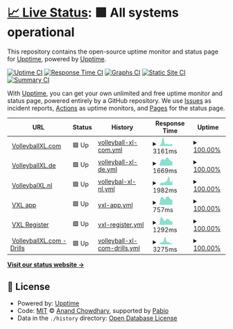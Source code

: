 # [📈 Live Status](https://upptime.github.io/upptime): <!--live status--> **🟩 All systems operational**

This repository contains the open-source uptime monitor and status page for [Upptime](https://upptime.js.org), powered by [Upptime](https://github.com/upptime/upptime).

[![Uptime CI](https://github.com/bartallxl/uptime/workflows/Uptime%20CI/badge.svg)](https://github.com/bartallxl/uptime/actions?query=workflow%3A%22Uptime+CI%22)
[![Response Time CI](https://github.com/bartallxl/uptime/workflows/Response%20Time%20CI/badge.svg)](https://github.com/bartallxl/uptime/actions?query=workflow%3A%22Response+Time+CI%22)
[![Graphs CI](https://github.com/bartallxl/uptime/workflows/Graphs%20CI/badge.svg)](https://github.com/bartallxl/uptime/actions?query=workflow%3A%22Graphs+CI%22)
[![Static Site CI](https://github.com/bartallxl/uptime/workflows/Static%20Site%20CI/badge.svg)](https://github.com/bartallxl/uptime/actions?query=workflow%3A%22Static+Site+CI%22)
[![Summary CI](https://github.com/bartallxl/uptime/workflows/Summary%20CI/badge.svg)](https://github.com/bartallxl/uptime/actions?query=workflow%3A%22Summary+CI%22)

With [Upptime](https://upptime.js.org), you can get your own unlimited and free uptime monitor and status page, powered entirely by a GitHub repository. We use [Issues](https://github.com/upptime/upptime/issues) as incident reports, [Actions](https://github.com/bartallxl/uptime/actions) as uptime monitors, and [Pages](https://upptime.github.io/upptime) for the status page.

<!--start: status pages-->
<!-- This summary is generated by Upptime (https://github.com/upptime/upptime) -->
<!-- Do not edit this manually, your changes will be overwritten -->
<!-- prettier-ignore -->
| URL | Status | History | Response Time | Uptime |
| --- | ------ | ------- | ------------- | ------ |
| <img alt="" src="https://icons.duckduckgo.com/ip3/volleyballxl.com.ico" height="13"> [VolleyballXL.com](https://volleyballxl.com) | 🟩 Up | [volleyball-xl-com.yml](https://github.com/bartallxl/uptime/commits/HEAD/history/volleyball-xl-com.yml) | <details><summary><img alt="Response time graph" src="./graphs/volleyball-xl-com/response-time-week.png" height="20"> 3161ms</summary><br><a href="https://bartallxl.github.io/uptime/history/volleyball-xl-com"><img alt="Response time 2519" src="https://img.shields.io/endpoint?url=https%3A%2F%2Fraw.githubusercontent.com%2Fbartallxl%2Fuptime%2FHEAD%2Fapi%2Fvolleyball-xl-com%2Fresponse-time.json"></a><br><a href="https://bartallxl.github.io/uptime/history/volleyball-xl-com"><img alt="24-hour response time 2278" src="https://img.shields.io/endpoint?url=https%3A%2F%2Fraw.githubusercontent.com%2Fbartallxl%2Fuptime%2FHEAD%2Fapi%2Fvolleyball-xl-com%2Fresponse-time-day.json"></a><br><a href="https://bartallxl.github.io/uptime/history/volleyball-xl-com"><img alt="7-day response time 3161" src="https://img.shields.io/endpoint?url=https%3A%2F%2Fraw.githubusercontent.com%2Fbartallxl%2Fuptime%2FHEAD%2Fapi%2Fvolleyball-xl-com%2Fresponse-time-week.json"></a><br><a href="https://bartallxl.github.io/uptime/history/volleyball-xl-com"><img alt="30-day response time 2777" src="https://img.shields.io/endpoint?url=https%3A%2F%2Fraw.githubusercontent.com%2Fbartallxl%2Fuptime%2FHEAD%2Fapi%2Fvolleyball-xl-com%2Fresponse-time-month.json"></a><br><a href="https://bartallxl.github.io/uptime/history/volleyball-xl-com"><img alt="1-year response time 2519" src="https://img.shields.io/endpoint?url=https%3A%2F%2Fraw.githubusercontent.com%2Fbartallxl%2Fuptime%2FHEAD%2Fapi%2Fvolleyball-xl-com%2Fresponse-time-year.json"></a></details> | <details><summary><a href="https://bartallxl.github.io/uptime/history/volleyball-xl-com">100.00%</a></summary><a href="https://bartallxl.github.io/uptime/history/volleyball-xl-com"><img alt="All-time uptime 100.00%" src="https://img.shields.io/endpoint?url=https%3A%2F%2Fraw.githubusercontent.com%2Fbartallxl%2Fuptime%2FHEAD%2Fapi%2Fvolleyball-xl-com%2Fuptime.json"></a><br><a href="https://bartallxl.github.io/uptime/history/volleyball-xl-com"><img alt="24-hour uptime 100.00%" src="https://img.shields.io/endpoint?url=https%3A%2F%2Fraw.githubusercontent.com%2Fbartallxl%2Fuptime%2FHEAD%2Fapi%2Fvolleyball-xl-com%2Fuptime-day.json"></a><br><a href="https://bartallxl.github.io/uptime/history/volleyball-xl-com"><img alt="7-day uptime 100.00%" src="https://img.shields.io/endpoint?url=https%3A%2F%2Fraw.githubusercontent.com%2Fbartallxl%2Fuptime%2FHEAD%2Fapi%2Fvolleyball-xl-com%2Fuptime-week.json"></a><br><a href="https://bartallxl.github.io/uptime/history/volleyball-xl-com"><img alt="30-day uptime 100.00%" src="https://img.shields.io/endpoint?url=https%3A%2F%2Fraw.githubusercontent.com%2Fbartallxl%2Fuptime%2FHEAD%2Fapi%2Fvolleyball-xl-com%2Fuptime-month.json"></a><br><a href="https://bartallxl.github.io/uptime/history/volleyball-xl-com"><img alt="1-year uptime 100.00%" src="https://img.shields.io/endpoint?url=https%3A%2F%2Fraw.githubusercontent.com%2Fbartallxl%2Fuptime%2FHEAD%2Fapi%2Fvolleyball-xl-com%2Fuptime-year.json"></a></details>
| <img alt="" src="https://icons.duckduckgo.com/ip3/volleyballxl.de.ico" height="13"> [VolleyballXL.de](https://volleyballxl.de) | 🟩 Up | [volleyball-xl-de.yml](https://github.com/bartallxl/uptime/commits/HEAD/history/volleyball-xl-de.yml) | <details><summary><img alt="Response time graph" src="./graphs/volleyball-xl-de/response-time-week.png" height="20"> 1669ms</summary><br><a href="https://bartallxl.github.io/uptime/history/volleyball-xl-de"><img alt="Response time 2057" src="https://img.shields.io/endpoint?url=https%3A%2F%2Fraw.githubusercontent.com%2Fbartallxl%2Fuptime%2FHEAD%2Fapi%2Fvolleyball-xl-de%2Fresponse-time.json"></a><br><a href="https://bartallxl.github.io/uptime/history/volleyball-xl-de"><img alt="24-hour response time 1558" src="https://img.shields.io/endpoint?url=https%3A%2F%2Fraw.githubusercontent.com%2Fbartallxl%2Fuptime%2FHEAD%2Fapi%2Fvolleyball-xl-de%2Fresponse-time-day.json"></a><br><a href="https://bartallxl.github.io/uptime/history/volleyball-xl-de"><img alt="7-day response time 1669" src="https://img.shields.io/endpoint?url=https%3A%2F%2Fraw.githubusercontent.com%2Fbartallxl%2Fuptime%2FHEAD%2Fapi%2Fvolleyball-xl-de%2Fresponse-time-week.json"></a><br><a href="https://bartallxl.github.io/uptime/history/volleyball-xl-de"><img alt="30-day response time 2185" src="https://img.shields.io/endpoint?url=https%3A%2F%2Fraw.githubusercontent.com%2Fbartallxl%2Fuptime%2FHEAD%2Fapi%2Fvolleyball-xl-de%2Fresponse-time-month.json"></a><br><a href="https://bartallxl.github.io/uptime/history/volleyball-xl-de"><img alt="1-year response time 2057" src="https://img.shields.io/endpoint?url=https%3A%2F%2Fraw.githubusercontent.com%2Fbartallxl%2Fuptime%2FHEAD%2Fapi%2Fvolleyball-xl-de%2Fresponse-time-year.json"></a></details> | <details><summary><a href="https://bartallxl.github.io/uptime/history/volleyball-xl-de">100.00%</a></summary><a href="https://bartallxl.github.io/uptime/history/volleyball-xl-de"><img alt="All-time uptime 100.00%" src="https://img.shields.io/endpoint?url=https%3A%2F%2Fraw.githubusercontent.com%2Fbartallxl%2Fuptime%2FHEAD%2Fapi%2Fvolleyball-xl-de%2Fuptime.json"></a><br><a href="https://bartallxl.github.io/uptime/history/volleyball-xl-de"><img alt="24-hour uptime 100.00%" src="https://img.shields.io/endpoint?url=https%3A%2F%2Fraw.githubusercontent.com%2Fbartallxl%2Fuptime%2FHEAD%2Fapi%2Fvolleyball-xl-de%2Fuptime-day.json"></a><br><a href="https://bartallxl.github.io/uptime/history/volleyball-xl-de"><img alt="7-day uptime 100.00%" src="https://img.shields.io/endpoint?url=https%3A%2F%2Fraw.githubusercontent.com%2Fbartallxl%2Fuptime%2FHEAD%2Fapi%2Fvolleyball-xl-de%2Fuptime-week.json"></a><br><a href="https://bartallxl.github.io/uptime/history/volleyball-xl-de"><img alt="30-day uptime 100.00%" src="https://img.shields.io/endpoint?url=https%3A%2F%2Fraw.githubusercontent.com%2Fbartallxl%2Fuptime%2FHEAD%2Fapi%2Fvolleyball-xl-de%2Fuptime-month.json"></a><br><a href="https://bartallxl.github.io/uptime/history/volleyball-xl-de"><img alt="1-year uptime 100.00%" src="https://img.shields.io/endpoint?url=https%3A%2F%2Fraw.githubusercontent.com%2Fbartallxl%2Fuptime%2FHEAD%2Fapi%2Fvolleyball-xl-de%2Fuptime-year.json"></a></details>
| <img alt="" src="https://icons.duckduckgo.com/ip3/volleybalxl.nl.ico" height="13"> [VolleybalXL.nl](https://volleybalxl.nl) | 🟩 Up | [volleybal-xl-nl.yml](https://github.com/bartallxl/uptime/commits/HEAD/history/volleybal-xl-nl.yml) | <details><summary><img alt="Response time graph" src="./graphs/volleybal-xl-nl/response-time-week.png" height="20"> 1982ms</summary><br><a href="https://bartallxl.github.io/uptime/history/volleybal-xl-nl"><img alt="Response time 2033" src="https://img.shields.io/endpoint?url=https%3A%2F%2Fraw.githubusercontent.com%2Fbartallxl%2Fuptime%2FHEAD%2Fapi%2Fvolleybal-xl-nl%2Fresponse-time.json"></a><br><a href="https://bartallxl.github.io/uptime/history/volleybal-xl-nl"><img alt="24-hour response time 2292" src="https://img.shields.io/endpoint?url=https%3A%2F%2Fraw.githubusercontent.com%2Fbartallxl%2Fuptime%2FHEAD%2Fapi%2Fvolleybal-xl-nl%2Fresponse-time-day.json"></a><br><a href="https://bartallxl.github.io/uptime/history/volleybal-xl-nl"><img alt="7-day response time 1982" src="https://img.shields.io/endpoint?url=https%3A%2F%2Fraw.githubusercontent.com%2Fbartallxl%2Fuptime%2FHEAD%2Fapi%2Fvolleybal-xl-nl%2Fresponse-time-week.json"></a><br><a href="https://bartallxl.github.io/uptime/history/volleybal-xl-nl"><img alt="30-day response time 2153" src="https://img.shields.io/endpoint?url=https%3A%2F%2Fraw.githubusercontent.com%2Fbartallxl%2Fuptime%2FHEAD%2Fapi%2Fvolleybal-xl-nl%2Fresponse-time-month.json"></a><br><a href="https://bartallxl.github.io/uptime/history/volleybal-xl-nl"><img alt="1-year response time 2033" src="https://img.shields.io/endpoint?url=https%3A%2F%2Fraw.githubusercontent.com%2Fbartallxl%2Fuptime%2FHEAD%2Fapi%2Fvolleybal-xl-nl%2Fresponse-time-year.json"></a></details> | <details><summary><a href="https://bartallxl.github.io/uptime/history/volleybal-xl-nl">100.00%</a></summary><a href="https://bartallxl.github.io/uptime/history/volleybal-xl-nl"><img alt="All-time uptime 99.93%" src="https://img.shields.io/endpoint?url=https%3A%2F%2Fraw.githubusercontent.com%2Fbartallxl%2Fuptime%2FHEAD%2Fapi%2Fvolleybal-xl-nl%2Fuptime.json"></a><br><a href="https://bartallxl.github.io/uptime/history/volleybal-xl-nl"><img alt="24-hour uptime 100.00%" src="https://img.shields.io/endpoint?url=https%3A%2F%2Fraw.githubusercontent.com%2Fbartallxl%2Fuptime%2FHEAD%2Fapi%2Fvolleybal-xl-nl%2Fuptime-day.json"></a><br><a href="https://bartallxl.github.io/uptime/history/volleybal-xl-nl"><img alt="7-day uptime 100.00%" src="https://img.shields.io/endpoint?url=https%3A%2F%2Fraw.githubusercontent.com%2Fbartallxl%2Fuptime%2FHEAD%2Fapi%2Fvolleybal-xl-nl%2Fuptime-week.json"></a><br><a href="https://bartallxl.github.io/uptime/history/volleybal-xl-nl"><img alt="30-day uptime 100.00%" src="https://img.shields.io/endpoint?url=https%3A%2F%2Fraw.githubusercontent.com%2Fbartallxl%2Fuptime%2FHEAD%2Fapi%2Fvolleybal-xl-nl%2Fuptime-month.json"></a><br><a href="https://bartallxl.github.io/uptime/history/volleybal-xl-nl"><img alt="1-year uptime 99.93%" src="https://img.shields.io/endpoint?url=https%3A%2F%2Fraw.githubusercontent.com%2Fbartallxl%2Fuptime%2FHEAD%2Fapi%2Fvolleybal-xl-nl%2Fuptime-year.json"></a></details>
| <img alt="" src="https://icons.duckduckgo.com/ip3/volleyballxl.com.ico" height="13"> [VXL app](https://volleyballxl.com/applogin/) | 🟩 Up | [vxl-app.yml](https://github.com/bartallxl/uptime/commits/HEAD/history/vxl-app.yml) | <details><summary><img alt="Response time graph" src="./graphs/vxl-app/response-time-week.png" height="20"> 757ms</summary><br><a href="https://bartallxl.github.io/uptime/history/vxl-app"><img alt="Response time 1033" src="https://img.shields.io/endpoint?url=https%3A%2F%2Fraw.githubusercontent.com%2Fbartallxl%2Fuptime%2FHEAD%2Fapi%2Fvxl-app%2Fresponse-time.json"></a><br><a href="https://bartallxl.github.io/uptime/history/vxl-app"><img alt="24-hour response time 942" src="https://img.shields.io/endpoint?url=https%3A%2F%2Fraw.githubusercontent.com%2Fbartallxl%2Fuptime%2FHEAD%2Fapi%2Fvxl-app%2Fresponse-time-day.json"></a><br><a href="https://bartallxl.github.io/uptime/history/vxl-app"><img alt="7-day response time 757" src="https://img.shields.io/endpoint?url=https%3A%2F%2Fraw.githubusercontent.com%2Fbartallxl%2Fuptime%2FHEAD%2Fapi%2Fvxl-app%2Fresponse-time-week.json"></a><br><a href="https://bartallxl.github.io/uptime/history/vxl-app"><img alt="30-day response time 1219" src="https://img.shields.io/endpoint?url=https%3A%2F%2Fraw.githubusercontent.com%2Fbartallxl%2Fuptime%2FHEAD%2Fapi%2Fvxl-app%2Fresponse-time-month.json"></a><br><a href="https://bartallxl.github.io/uptime/history/vxl-app"><img alt="1-year response time 1033" src="https://img.shields.io/endpoint?url=https%3A%2F%2Fraw.githubusercontent.com%2Fbartallxl%2Fuptime%2FHEAD%2Fapi%2Fvxl-app%2Fresponse-time-year.json"></a></details> | <details><summary><a href="https://bartallxl.github.io/uptime/history/vxl-app">100.00%</a></summary><a href="https://bartallxl.github.io/uptime/history/vxl-app"><img alt="All-time uptime 98.68%" src="https://img.shields.io/endpoint?url=https%3A%2F%2Fraw.githubusercontent.com%2Fbartallxl%2Fuptime%2FHEAD%2Fapi%2Fvxl-app%2Fuptime.json"></a><br><a href="https://bartallxl.github.io/uptime/history/vxl-app"><img alt="24-hour uptime 100.00%" src="https://img.shields.io/endpoint?url=https%3A%2F%2Fraw.githubusercontent.com%2Fbartallxl%2Fuptime%2FHEAD%2Fapi%2Fvxl-app%2Fuptime-day.json"></a><br><a href="https://bartallxl.github.io/uptime/history/vxl-app"><img alt="7-day uptime 100.00%" src="https://img.shields.io/endpoint?url=https%3A%2F%2Fraw.githubusercontent.com%2Fbartallxl%2Fuptime%2FHEAD%2Fapi%2Fvxl-app%2Fuptime-week.json"></a><br><a href="https://bartallxl.github.io/uptime/history/vxl-app"><img alt="30-day uptime 100.00%" src="https://img.shields.io/endpoint?url=https%3A%2F%2Fraw.githubusercontent.com%2Fbartallxl%2Fuptime%2FHEAD%2Fapi%2Fvxl-app%2Fuptime-month.json"></a><br><a href="https://bartallxl.github.io/uptime/history/vxl-app"><img alt="1-year uptime 98.68%" src="https://img.shields.io/endpoint?url=https%3A%2F%2Fraw.githubusercontent.com%2Fbartallxl%2Fuptime%2FHEAD%2Fapi%2Fvxl-app%2Fuptime-year.json"></a></details>
| <img alt="" src="https://icons.duckduckgo.com/ip3/volleyballxl.com.ico" height="13"> [VXL Register](https://volleyballxl.com/register/) | 🟩 Up | [vxl-register.yml](https://github.com/bartallxl/uptime/commits/HEAD/history/vxl-register.yml) | <details><summary><img alt="Response time graph" src="./graphs/vxl-register/response-time-week.png" height="20"> 1292ms</summary><br><a href="https://bartallxl.github.io/uptime/history/vxl-register"><img alt="Response time 1370" src="https://img.shields.io/endpoint?url=https%3A%2F%2Fraw.githubusercontent.com%2Fbartallxl%2Fuptime%2FHEAD%2Fapi%2Fvxl-register%2Fresponse-time.json"></a><br><a href="https://bartallxl.github.io/uptime/history/vxl-register"><img alt="24-hour response time 1285" src="https://img.shields.io/endpoint?url=https%3A%2F%2Fraw.githubusercontent.com%2Fbartallxl%2Fuptime%2FHEAD%2Fapi%2Fvxl-register%2Fresponse-time-day.json"></a><br><a href="https://bartallxl.github.io/uptime/history/vxl-register"><img alt="7-day response time 1292" src="https://img.shields.io/endpoint?url=https%3A%2F%2Fraw.githubusercontent.com%2Fbartallxl%2Fuptime%2FHEAD%2Fapi%2Fvxl-register%2Fresponse-time-week.json"></a><br><a href="https://bartallxl.github.io/uptime/history/vxl-register"><img alt="30-day response time 1401" src="https://img.shields.io/endpoint?url=https%3A%2F%2Fraw.githubusercontent.com%2Fbartallxl%2Fuptime%2FHEAD%2Fapi%2Fvxl-register%2Fresponse-time-month.json"></a><br><a href="https://bartallxl.github.io/uptime/history/vxl-register"><img alt="1-year response time 1370" src="https://img.shields.io/endpoint?url=https%3A%2F%2Fraw.githubusercontent.com%2Fbartallxl%2Fuptime%2FHEAD%2Fapi%2Fvxl-register%2Fresponse-time-year.json"></a></details> | <details><summary><a href="https://bartallxl.github.io/uptime/history/vxl-register">100.00%</a></summary><a href="https://bartallxl.github.io/uptime/history/vxl-register"><img alt="All-time uptime 100.00%" src="https://img.shields.io/endpoint?url=https%3A%2F%2Fraw.githubusercontent.com%2Fbartallxl%2Fuptime%2FHEAD%2Fapi%2Fvxl-register%2Fuptime.json"></a><br><a href="https://bartallxl.github.io/uptime/history/vxl-register"><img alt="24-hour uptime 100.00%" src="https://img.shields.io/endpoint?url=https%3A%2F%2Fraw.githubusercontent.com%2Fbartallxl%2Fuptime%2FHEAD%2Fapi%2Fvxl-register%2Fuptime-day.json"></a><br><a href="https://bartallxl.github.io/uptime/history/vxl-register"><img alt="7-day uptime 100.00%" src="https://img.shields.io/endpoint?url=https%3A%2F%2Fraw.githubusercontent.com%2Fbartallxl%2Fuptime%2FHEAD%2Fapi%2Fvxl-register%2Fuptime-week.json"></a><br><a href="https://bartallxl.github.io/uptime/history/vxl-register"><img alt="30-day uptime 100.00%" src="https://img.shields.io/endpoint?url=https%3A%2F%2Fraw.githubusercontent.com%2Fbartallxl%2Fuptime%2FHEAD%2Fapi%2Fvxl-register%2Fuptime-month.json"></a><br><a href="https://bartallxl.github.io/uptime/history/vxl-register"><img alt="1-year uptime 100.00%" src="https://img.shields.io/endpoint?url=https%3A%2F%2Fraw.githubusercontent.com%2Fbartallxl%2Fuptime%2FHEAD%2Fapi%2Fvxl-register%2Fuptime-year.json"></a></details>
| <img alt="" src="https://icons.duckduckgo.com/ip3/volleyballxl.com.ico" height="13"> [VolleyballXL.com - Drills](https://volleyballxl.com/drills/) | 🟩 Up | [volleyball-xl-com-drills.yml](https://github.com/bartallxl/uptime/commits/HEAD/history/volleyball-xl-com-drills.yml) | <details><summary><img alt="Response time graph" src="./graphs/volleyball-xl-com-drills/response-time-week.png" height="20"> 3275ms</summary><br><a href="https://bartallxl.github.io/uptime/history/volleyball-xl-com-drills"><img alt="Response time 2011" src="https://img.shields.io/endpoint?url=https%3A%2F%2Fraw.githubusercontent.com%2Fbartallxl%2Fuptime%2FHEAD%2Fapi%2Fvolleyball-xl-com-drills%2Fresponse-time.json"></a><br><a href="https://bartallxl.github.io/uptime/history/volleyball-xl-com-drills"><img alt="24-hour response time 1593" src="https://img.shields.io/endpoint?url=https%3A%2F%2Fraw.githubusercontent.com%2Fbartallxl%2Fuptime%2FHEAD%2Fapi%2Fvolleyball-xl-com-drills%2Fresponse-time-day.json"></a><br><a href="https://bartallxl.github.io/uptime/history/volleyball-xl-com-drills"><img alt="7-day response time 3275" src="https://img.shields.io/endpoint?url=https%3A%2F%2Fraw.githubusercontent.com%2Fbartallxl%2Fuptime%2FHEAD%2Fapi%2Fvolleyball-xl-com-drills%2Fresponse-time-week.json"></a><br><a href="https://bartallxl.github.io/uptime/history/volleyball-xl-com-drills"><img alt="30-day response time 2145" src="https://img.shields.io/endpoint?url=https%3A%2F%2Fraw.githubusercontent.com%2Fbartallxl%2Fuptime%2FHEAD%2Fapi%2Fvolleyball-xl-com-drills%2Fresponse-time-month.json"></a><br><a href="https://bartallxl.github.io/uptime/history/volleyball-xl-com-drills"><img alt="1-year response time 2011" src="https://img.shields.io/endpoint?url=https%3A%2F%2Fraw.githubusercontent.com%2Fbartallxl%2Fuptime%2FHEAD%2Fapi%2Fvolleyball-xl-com-drills%2Fresponse-time-year.json"></a></details> | <details><summary><a href="https://bartallxl.github.io/uptime/history/volleyball-xl-com-drills">100.00%</a></summary><a href="https://bartallxl.github.io/uptime/history/volleyball-xl-com-drills"><img alt="All-time uptime 100.00%" src="https://img.shields.io/endpoint?url=https%3A%2F%2Fraw.githubusercontent.com%2Fbartallxl%2Fuptime%2FHEAD%2Fapi%2Fvolleyball-xl-com-drills%2Fuptime.json"></a><br><a href="https://bartallxl.github.io/uptime/history/volleyball-xl-com-drills"><img alt="24-hour uptime 100.00%" src="https://img.shields.io/endpoint?url=https%3A%2F%2Fraw.githubusercontent.com%2Fbartallxl%2Fuptime%2FHEAD%2Fapi%2Fvolleyball-xl-com-drills%2Fuptime-day.json"></a><br><a href="https://bartallxl.github.io/uptime/history/volleyball-xl-com-drills"><img alt="7-day uptime 100.00%" src="https://img.shields.io/endpoint?url=https%3A%2F%2Fraw.githubusercontent.com%2Fbartallxl%2Fuptime%2FHEAD%2Fapi%2Fvolleyball-xl-com-drills%2Fuptime-week.json"></a><br><a href="https://bartallxl.github.io/uptime/history/volleyball-xl-com-drills"><img alt="30-day uptime 100.00%" src="https://img.shields.io/endpoint?url=https%3A%2F%2Fraw.githubusercontent.com%2Fbartallxl%2Fuptime%2FHEAD%2Fapi%2Fvolleyball-xl-com-drills%2Fuptime-month.json"></a><br><a href="https://bartallxl.github.io/uptime/history/volleyball-xl-com-drills"><img alt="1-year uptime 100.00%" src="https://img.shields.io/endpoint?url=https%3A%2F%2Fraw.githubusercontent.com%2Fbartallxl%2Fuptime%2FHEAD%2Fapi%2Fvolleyball-xl-com-drills%2Fuptime-year.json"></a></details>

<!--end: status pages-->

[**Visit our status website →**](https://upptime.github.io/upptime)

## 📄 License

- Powered by: [Upptime](https://github.com/upptime/upptime)
- Code: [MIT](./LICENSE) © [Anand Chowdhary](https://anandchowdhary.com), supported by [Pabio](https://pabio.com)
- Data in the `./history` directory: [Open Database License](https://opendatacommons.org/licenses/odbl/1-0/)

